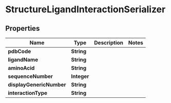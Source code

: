 
# StructureLigandInteractionSerializer

## Properties
Name | Type | Description | Notes
------------ | ------------- | ------------- | -------------
**pdbCode** | **String** |  | 
**ligandName** | **String** |  | 
**aminoAcid** | **String** |  | 
**sequenceNumber** | **Integer** |  | 
**displayGenericNumber** | **String** |  | 
**interactionType** | **String** |  | 



